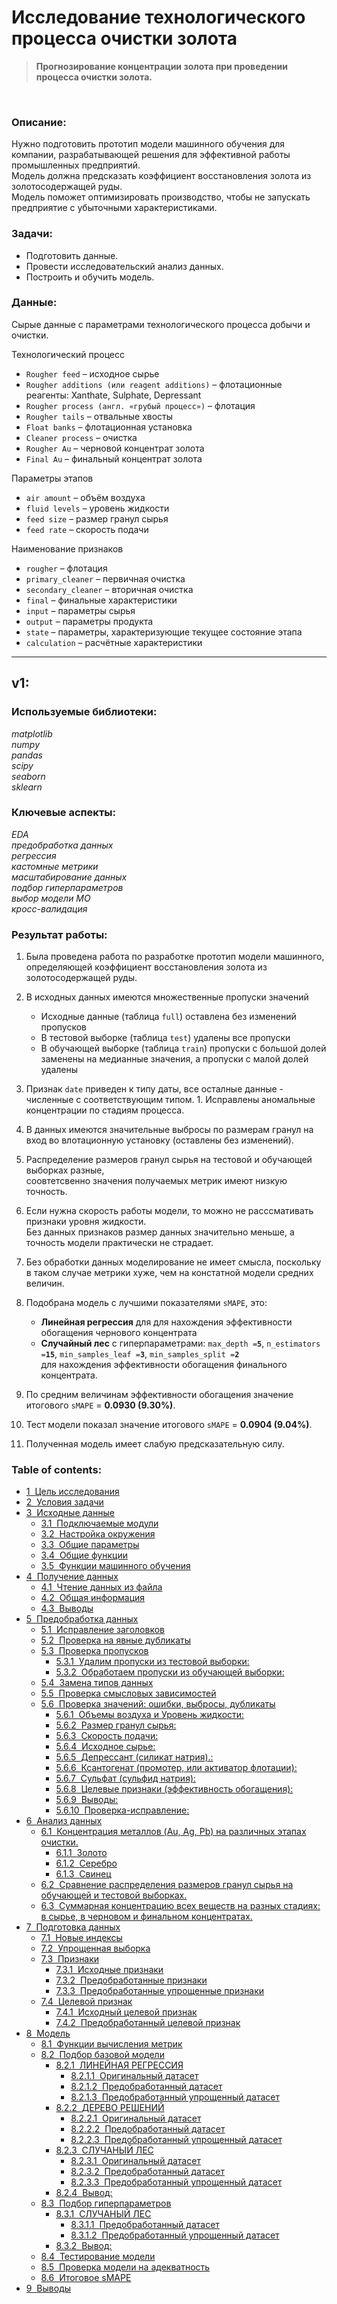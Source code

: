 # Исследование технологического процесса очистки золота
> **Прогнозирование концентрации золота при проведении процесса очистки золота.**

<br/>

### Описание:

Нужно подготовить прототип модели машинного обучения для компании, разрабатывающей решения для эффективной работы промышленных предприятий.<br/>
Модель должна предсказать коэффициент восстановления золота из золотосодержащей руды.<br/>
Модель поможет оптимизировать производство, чтобы не запускать предприятие с убыточными характеристиками.<br/>

### Задачи:

- Подготовить данные.
- Провести исследовательский анализ данных.
- Построить и обучить модель.

### Данные:

Сырые данные с параметрами технологического процесса добычи и очистки.

Технологический процесс
- ` Rougher feed ` – исходное сырье
- ` Rougher additions (или reagent additions) ` – флотационные реагенты: Xanthate, Sulphate, Depressant
- ` Rougher process (англ. «грубый процесс») ` – флотация
- ` Rougher tails ` – отвальные хвосты
- ` Float banks ` – флотационная установка
- ` Cleaner process ` – очистка
- ` Rougher Au ` – черновой концентрат золота
- ` Final Au ` – финальный концентрат золота

Параметры этапов
- ` air amount ` – объём воздуха
- ` fluid levels ` – уровень жидкости
- ` feed size ` – размер гранул сырья
- ` feed rate ` – скорость подачи

Наименование признаков
- ` rougher ` – флотация
- ` primary_cleaner ` – первичная очистка
- ` secondary_cleaner ` – вторичная очистка
- ` final ` – финальные характеристики
- ` input ` – параметры сырья
- ` output ` – параметры продукта
- ` state ` – параметры, характеризующие текущее состояние этапа
- ` calculation ` – расчётные характеристики

---

## v1:

### Используемые библиотеки:
*matplotlib<br/>numpy<br/>pandas<br/>scipy<br/>seaborn<br/>sklearn*

### Ключевые аспекты:

*EDA<br/>предобработка данных<br/>регрессия<br/>кастомные метрики<br/>масштабирование данных<br/>подбор гиперпараметров<br/>выбор модели МО<br/>кросс-валидация*

### Результат работы:

1. Была проведена работа по разработке прототип модели машинного,<br/> определяющей коэффициент восстановления золота из золотосодержащей руды.

1. В исходных данных имеются множественные пропуски значений
    - Исходные данные (таблица `full`) оставлена без изменений пропусков
    - В тестовой выборке (таблица `test`) удалены все пропуски
    - В обучающей выборке (таблица `train`) пропуски с большой долей заменены на медианные значения, а пропуски с малой долей удалены

1. Признак `date` приведен к типу даты, все осталные данные - численные с соответствующим типом. 1. Исправлены аномальные концентрации по стадиям процесса.

1. В данных имеются значительные выбросы по размерам гранул на вход во влотационную установку (оставлены без изменений).

1. Распределение размеров гранул сырья на тестовой и обучающей выборках разные,<br/> соовтетсвенно значения получаемых метрик имеют низкую точность.

1. Если нужна скорость работы модели, то можно не расссмативать признаки уровня жидкости.<br/> Без данных признаков размер данных значительно меньше, а точность модели практически не страдает.

1. Без обработки данных моделирование не имеет смысла, поскольку в таком случае метрики хуже, чем на констатной модели средних величин.

1. Подобрана модель с лучшими показателями `sMAPE`, это:
    - **Линейная регрессия** для для нахождения эффективности обогащения чернового концентрата
    - **Случайный лес** с гиперпараметрами: `max_depth =`**`5`**, `n_estimators =`**`15`**, `min_samples_leaf =`**`3`**, `min_samples_split =`**`2`**<br/> для нахождения эффективности обогащения финального концентрата.

1. По средним величинам эффективности обогащения значение итогового `sMAPE` = **0.0930 (9.30%)**.

1. Тест модели показал значение итогового `sMAPE` = **0.0904 (9.04%)**.

1. Полученная модель имеет слабую предсказательную силу.

### Table of contents:

<div class="toc"><ul class="toc-item"><li><span><a href="#Цель-исследования" data-toc-modified-id="Цель-исследования-1"><span class="toc-item-num">1&nbsp;&nbsp;</span>Цель исследования</a></span></li><li><span><a href="#Условия-задачи" data-toc-modified-id="Условия-задачи-2"><span class="toc-item-num">2&nbsp;&nbsp;</span>Условия задачи</a></span></li><li><span><a href="#Исходные-данные" data-toc-modified-id="Исходные-данные-3"><span class="toc-item-num">3&nbsp;&nbsp;</span>Исходные данные</a></span><ul class="toc-item"><li><span><a href="#Подключаемые-модули" data-toc-modified-id="Подключаемые-модули-3.1"><span class="toc-item-num">3.1&nbsp;&nbsp;</span>Подключаемые модули</a></span></li><li><span><a href="#Настройка-окружения" data-toc-modified-id="Настройка-окружения-3.2"><span class="toc-item-num">3.2&nbsp;&nbsp;</span>Настройка окружения</a></span></li><li><span><a href="#Общие-параметры" data-toc-modified-id="Общие-параметры-3.3"><span class="toc-item-num">3.3&nbsp;&nbsp;</span>Общие параметры</a></span></li><li><span><a href="#Общие-функции" data-toc-modified-id="Общие-функции-3.4"><span class="toc-item-num">3.4&nbsp;&nbsp;</span>Общие функции</a></span></li><li><span><a href="#Функции-машинного-обучения" data-toc-modified-id="Функции-машинного-обучения-3.5"><span class="toc-item-num">3.5&nbsp;&nbsp;</span>Функции машинного обучения</a></span></li></ul></li><li><span><a href="#Получение-данных" data-toc-modified-id="Получение-данных-4"><span class="toc-item-num">4&nbsp;&nbsp;</span>Получение данных</a></span><ul class="toc-item"><li><span><a href="#Чтение-данных-из-файла" data-toc-modified-id="Чтение-данных-из-файла-4.1"><span class="toc-item-num">4.1&nbsp;&nbsp;</span>Чтение данных из файла</a></span></li><li><span><a href="#Общая-информация" data-toc-modified-id="Общая-информация-4.2"><span class="toc-item-num">4.2&nbsp;&nbsp;</span>Общая информация</a></span></li><li><span><a href="#Выводы" data-toc-modified-id="Выводы-4.3"><span class="toc-item-num">4.3&nbsp;&nbsp;</span>Выводы</a></span></li></ul></li><li><span><a href="#Предобработка-данных" data-toc-modified-id="Предобработка-данных-5"><span class="toc-item-num">5&nbsp;&nbsp;</span>Предобработка данных</a></span><ul class="toc-item"><li><span><a href="#Исправление-заголовков" data-toc-modified-id="Исправление-заголовков-5.1"><span class="toc-item-num">5.1&nbsp;&nbsp;</span>Исправление заголовков</a></span></li><li><span><a href="#Проверка-на-явные-дубликаты" data-toc-modified-id="Проверка-на-явные-дубликаты-5.2"><span class="toc-item-num">5.2&nbsp;&nbsp;</span>Проверка на явные дубликаты</a></span></li><li><span><a href="#Проверка-пропусков" data-toc-modified-id="Проверка-пропусков-5.3"><span class="toc-item-num">5.3&nbsp;&nbsp;</span>Проверка пропусков</a></span><ul class="toc-item"><li><span><a href="#Удалим-пропуски-из-тестовой-выборки:" data-toc-modified-id="Удалим-пропуски-из-тестовой-выборки:-5.3.1"><span class="toc-item-num">5.3.1&nbsp;&nbsp;</span>Удалим пропуски из тестовой выборки:</a></span></li><li><span><a href="#Обработаем-пропуски-из-обучающей-выборки:" data-toc-modified-id="Обработаем-пропуски-из-обучающей-выборки:-5.3.2"><span class="toc-item-num">5.3.2&nbsp;&nbsp;</span>Обработаем пропуски из обучающей выборки:</a></span></li></ul></li><li><span><a href="#Замена-типов-данных" data-toc-modified-id="Замена-типов-данных-5.4"><span class="toc-item-num">5.4&nbsp;&nbsp;</span>Замена типов данных</a></span></li><li><span><a href="#Проверка-смысловых-зависимостей" data-toc-modified-id="Проверка-смысловых-зависимостей-5.5"><span class="toc-item-num">5.5&nbsp;&nbsp;</span>Проверка смысловых зависимостей</a></span></li><li><span><a href="#Проверка-значений:-ошибки,-выбросы,-дубликаты" data-toc-modified-id="Проверка-значений:-ошибки,-выбросы,-дубликаты-5.6"><span class="toc-item-num">5.6&nbsp;&nbsp;</span>Проверка значений: ошибки, выбросы, дубликаты</a></span><ul class="toc-item"><li><span><a href="#Объемы-воздуха-и-Уровень-жидкости:" data-toc-modified-id="Объемы-воздуха-и-Уровень-жидкости:-5.6.1"><span class="toc-item-num">5.6.1&nbsp;&nbsp;</span>Объемы воздуха и Уровень жидкости:</a></span></li><li><span><a href="#Размер-гранул-сырья:" data-toc-modified-id="Размер-гранул-сырья:-5.6.2"><span class="toc-item-num">5.6.2&nbsp;&nbsp;</span>Размер гранул сырья:</a></span></li><li><span><a href="#Скорость-подачи:" data-toc-modified-id="Скорость-подачи:-5.6.3"><span class="toc-item-num">5.6.3&nbsp;&nbsp;</span>Скорость подачи:</a></span></li><li><span><a href="#Исходное-сырье:" data-toc-modified-id="Исходное-сырье:-5.6.4"><span class="toc-item-num">5.6.4&nbsp;&nbsp;</span>Исходное сырье:</a></span></li><li><span><a href="#Депрессант-(силикат-натрия).:" data-toc-modified-id="Депрессант-(силикат-натрия).:-5.6.5"><span class="toc-item-num">5.6.5&nbsp;&nbsp;</span>Депрессант (силикат натрия).:</a></span></li><li><span><a href="#Ксантогенат-(промотер,-или-активатор-флотации):" data-toc-modified-id="Ксантогенат-(промотер,-или-активатор-флотации):-5.6.6"><span class="toc-item-num">5.6.6&nbsp;&nbsp;</span>Ксантогенат (промотер, или активатор флотации):</a></span></li><li><span><a href="#Сульфат-(сульфид-натрия):" data-toc-modified-id="Сульфат-(сульфид-натрия):-5.6.7"><span class="toc-item-num">5.6.7&nbsp;&nbsp;</span>Сульфат (сульфид натрия):</a></span></li><li><span><a href="#Целевые-признаки-(эффективность-обогащения):" data-toc-modified-id="Целевые-признаки-(эффективность-обогащения):-5.6.8"><span class="toc-item-num">5.6.8&nbsp;&nbsp;</span>Целевые признаки (эффективность обогащения):</a></span></li><li><span><a href="#Выводы:" data-toc-modified-id="Выводы:-5.6.9"><span class="toc-item-num">5.6.9&nbsp;&nbsp;</span>Выводы:</a></span></li><li><span><a href="#Проверка-исправление:" data-toc-modified-id="Проверка-исправление:-5.6.10"><span class="toc-item-num">5.6.10&nbsp;&nbsp;</span>Проверка-исправление:</a></span></li></ul></li></ul></li><li><span><a href="#Анализ-данных" data-toc-modified-id="Анализ-данных-6"><span class="toc-item-num">6&nbsp;&nbsp;</span>Анализ данных</a></span><ul class="toc-item"><li><span><a href="#Концентрация-металлов-(Au,-Ag,-Pb)-на-различных-этапах-очистки." data-toc-modified-id="Концентрация-металлов-(Au,-Ag,-Pb)-на-различных-этапах-очистки.-6.1"><span class="toc-item-num">6.1&nbsp;&nbsp;</span>Концентрация металлов (Au, Ag, Pb) на различных этапах очистки.</a></span><ul class="toc-item"><li><span><a href="#Золото" data-toc-modified-id="Золото-6.1.1"><span class="toc-item-num">6.1.1&nbsp;&nbsp;</span>Золото</a></span></li><li><span><a href="#Серебро" data-toc-modified-id="Серебро-6.1.2"><span class="toc-item-num">6.1.2&nbsp;&nbsp;</span>Серебро</a></span></li><li><span><a href="#Свинец" data-toc-modified-id="Свинец-6.1.3"><span class="toc-item-num">6.1.3&nbsp;&nbsp;</span>Свинец</a></span></li></ul></li><li><span><a href="#Сравнение-распределения-размеров-гранул-сырья-на-обучающей-и-тестовой-выборках." data-toc-modified-id="Сравнение-распределения-размеров-гранул-сырья-на-обучающей-и-тестовой-выборках.-6.2"><span class="toc-item-num">6.2&nbsp;&nbsp;</span>Сравнение распределения размеров гранул сырья на обучающей и тестовой выборках.</a></span></li><li><span><a href="#Суммарная-концентрацию-всех-веществ-на-разных-стадиях:-в-сырье,-в-черновом-и-финальном-концентратах." data-toc-modified-id="Суммарная-концентрацию-всех-веществ-на-разных-стадиях:-в-сырье,-в-черновом-и-финальном-концентратах.-6.3"><span class="toc-item-num">6.3&nbsp;&nbsp;</span>Суммарная концентрацию всех веществ на разных стадиях: в сырье, в черновом и финальном концентратах.</a></span></li></ul></li><li><span><a href="#Подготовка-данных" data-toc-modified-id="Подготовка-данных-7"><span class="toc-item-num">7&nbsp;&nbsp;</span>Подготовка данных</a></span><ul class="toc-item"><li><span><a href="#Новые-индексы" data-toc-modified-id="Новые-индексы-7.1"><span class="toc-item-num">7.1&nbsp;&nbsp;</span>Новые индексы</a></span></li><li><span><a href="#Упрощенная-выборка" data-toc-modified-id="Упрощенная-выборка-7.2"><span class="toc-item-num">7.2&nbsp;&nbsp;</span>Упрощенная выборка</a></span></li><li><span><a href="#Признаки" data-toc-modified-id="Признаки-7.3"><span class="toc-item-num">7.3&nbsp;&nbsp;</span>Признаки</a></span><ul class="toc-item"><li><span><a href="#Исходные-признаки" data-toc-modified-id="Исходные-признаки-7.3.1"><span class="toc-item-num">7.3.1&nbsp;&nbsp;</span>Исходные признаки</a></span></li><li><span><a href="#Предобработанные-признаки" data-toc-modified-id="Предобработанные-признаки-7.3.2"><span class="toc-item-num">7.3.2&nbsp;&nbsp;</span>Предобработанные признаки</a></span></li><li><span><a href="#Предобработанные-упрощенные-признаки" data-toc-modified-id="Предобработанные-упрощенные-признаки-7.3.3"><span class="toc-item-num">7.3.3&nbsp;&nbsp;</span>Предобработанные упрощенные признаки</a></span></li></ul></li><li><span><a href="#Целевой-признак" data-toc-modified-id="Целевой-признак-7.4"><span class="toc-item-num">7.4&nbsp;&nbsp;</span>Целевой признак</a></span><ul class="toc-item"><li><span><a href="#Исходный-целевой-признак" data-toc-modified-id="Исходный-целевой-признак-7.4.1"><span class="toc-item-num">7.4.1&nbsp;&nbsp;</span>Исходный целевой признак</a></span></li><li><span><a href="#Предобработанный-целевой-признак" data-toc-modified-id="Предобработанный-целевой-признак-7.4.2"><span class="toc-item-num">7.4.2&nbsp;&nbsp;</span>Предобработанный целевой признак</a></span></li></ul></li></ul></li><li><span><a href="#Модель" data-toc-modified-id="Модель-8"><span class="toc-item-num">8&nbsp;&nbsp;</span>Модель</a></span><ul class="toc-item"><li><span><a href="#Функции-вычисления-метрик" data-toc-modified-id="Функции-вычисления-метрик-8.1"><span class="toc-item-num">8.1&nbsp;&nbsp;</span>Функции вычисления метрик</a></span></li><li><span><a href="#Подбор-базовой-модели" data-toc-modified-id="Подбор-базовой-модели-8.2"><span class="toc-item-num">8.2&nbsp;&nbsp;</span>Подбор базовой модели</a></span><ul class="toc-item"><li><span><a href="#ЛИНЕЙНАЯ-РЕГРЕССИЯ" data-toc-modified-id="ЛИНЕЙНАЯ-РЕГРЕССИЯ-8.2.1"><span class="toc-item-num">8.2.1&nbsp;&nbsp;</span>ЛИНЕЙНАЯ РЕГРЕССИЯ</a></span><ul class="toc-item"><li><span><a href="#Оригинальный-датасет" data-toc-modified-id="Оригинальный-датасет-8.2.1.1"><span class="toc-item-num">8.2.1.1&nbsp;&nbsp;</span>Оригинальный датасет</a></span></li><li><span><a href="#Предобработанный-датасет" data-toc-modified-id="Предобработанный-датасет-8.2.1.2"><span class="toc-item-num">8.2.1.2&nbsp;&nbsp;</span>Предобработанный датасет</a></span></li><li><span><a href="#Предобработанный-упрощенный-датасет" data-toc-modified-id="Предобработанный-упрощенный-датасет-8.2.1.3"><span class="toc-item-num">8.2.1.3&nbsp;&nbsp;</span>Предобработанный упрощенный датасет</a></span></li></ul></li><li><span><a href="#ДЕРЕВО-РЕШЕНИЙ" data-toc-modified-id="ДЕРЕВО-РЕШЕНИЙ-8.2.2"><span class="toc-item-num">8.2.2&nbsp;&nbsp;</span>ДЕРЕВО РЕШЕНИЙ</a></span><ul class="toc-item"><li><span><a href="#Оригинальный-датасет" data-toc-modified-id="Оригинальный-датасет-8.2.2.1"><span class="toc-item-num">8.2.2.1&nbsp;&nbsp;</span>Оригинальный датасет</a></span></li><li><span><a href="#Предобработанный-датасет" data-toc-modified-id="Предобработанный-датасет-8.2.2.2"><span class="toc-item-num">8.2.2.2&nbsp;&nbsp;</span>Предобработанный датасет</a></span></li><li><span><a href="#Предобработанный-упрощенный-датасет" data-toc-modified-id="Предобработанный-упрощенный-датасет-8.2.2.3"><span class="toc-item-num">8.2.2.3&nbsp;&nbsp;</span>Предобработанный упрощенный датасет</a></span></li></ul></li><li><span><a href="#СЛУЧАНЫЙ-ЛЕС" data-toc-modified-id="СЛУЧАНЫЙ-ЛЕС-8.2.3"><span class="toc-item-num">8.2.3&nbsp;&nbsp;</span>СЛУЧАНЫЙ ЛЕС</a></span><ul class="toc-item"><li><span><a href="#Оригинальный-датасет" data-toc-modified-id="Оригинальный-датасет-8.2.3.1"><span class="toc-item-num">8.2.3.1&nbsp;&nbsp;</span>Оригинальный датасет</a></span></li><li><span><a href="#Предобработанный-датасет" data-toc-modified-id="Предобработанный-датасет-8.2.3.2"><span class="toc-item-num">8.2.3.2&nbsp;&nbsp;</span>Предобработанный датасет</a></span></li><li><span><a href="#Предобработанный-упрощенный-датасет" data-toc-modified-id="Предобработанный-упрощенный-датасет-8.2.3.3"><span class="toc-item-num">8.2.3.3&nbsp;&nbsp;</span>Предобработанный упрощенный датасет</a></span></li></ul></li><li><span><a href="#Вывод:" data-toc-modified-id="Вывод:-8.2.4"><span class="toc-item-num">8.2.4&nbsp;&nbsp;</span>Вывод:</a></span></li></ul></li><li><span><a href="#Подбор-гиперпараметров" data-toc-modified-id="Подбор-гиперпараметров-8.3"><span class="toc-item-num">8.3&nbsp;&nbsp;</span>Подбор гиперпараметров</a></span><ul class="toc-item"><li><span><a href="#СЛУЧАНЫЙ-ЛЕС" data-toc-modified-id="СЛУЧАНЫЙ-ЛЕС-8.3.1"><span class="toc-item-num">8.3.1&nbsp;&nbsp;</span>СЛУЧАНЫЙ ЛЕС</a></span><ul class="toc-item"><li><span><a href="#Предобработанный-датасет" data-toc-modified-id="Предобработанный-датасет-8.3.1.1"><span class="toc-item-num">8.3.1.1&nbsp;&nbsp;</span>Предобработанный датасет</a></span></li><li><span><a href="#Предобработанный-упрощенный-датасет" data-toc-modified-id="Предобработанный-упрощенный-датасет-8.3.1.2"><span class="toc-item-num">8.3.1.2&nbsp;&nbsp;</span>Предобработанный упрощенный датасет</a></span></li></ul></li><li><span><a href="#Вывод:" data-toc-modified-id="Вывод:-8.3.2"><span class="toc-item-num">8.3.2&nbsp;&nbsp;</span>Вывод:</a></span></li></ul></li><li><span><a href="#Тестирование-модели" data-toc-modified-id="Тестирование-модели-8.4"><span class="toc-item-num">8.4&nbsp;&nbsp;</span>Тестирование модели</a></span></li><li><span><a href="#Проверка-модели-на-адекватность" data-toc-modified-id="Проверка-модели-на-адекватность-8.5"><span class="toc-item-num">8.5&nbsp;&nbsp;</span>Проверка модели на адекватность</a></span></li><li><span><a href="#Итоговое-sMAPE" data-toc-modified-id="Итоговое-sMAPE-8.6"><span class="toc-item-num">8.6&nbsp;&nbsp;</span>Итоговое sMAPE</a></span></li></ul></li><li><span><a href="#Выводы" data-toc-modified-id="Выводы-9"><span class="toc-item-num">9&nbsp;&nbsp;</span>Выводы</a></span></li></ul></div>
